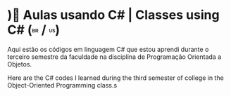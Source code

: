 <h1>)💠 Aulas usando C# | Classes using C# (<sup><sub><b><span style="font-size: 10px; font-family: Arial, sans-serif;">BR</span></b></sub></sup> / <sup><sub><b><span style="font-size: 10px; font-family: Arial, sans-serif;">US</span></b></sub></sup>)</h1>

  <p>Aqui estão os códigos em linguagem C# que estou aprendi durante o terceiro semestre da faculdade na disciplina de Programação Orientada a Objetos.</p>
  <p>Here are the C# codes I learned during the third semester of college in the Object-Oriented Programming class.s</p>
